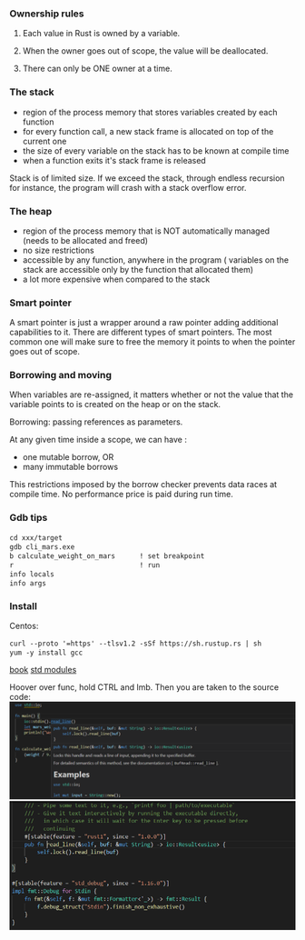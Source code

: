 ### Ownership rules

1. Each value in Rust is owned by a variable.

2. When the owner goes out of scope, the value will be deallocated.

3. There can only be ONE owner at a time.

### The stack
- region of the process memory that stores variables created by each function
- for every function call, a new stack frame is allocated on top of the current one
- the size of every variable on the stack has to be known at compile time
- when a function exits it's stack frame is released


Stack is of limited size. If we exceed the stack, through endless recursion for instance, the program will crash with a stack overflow error.


### The heap

- region of the process memory that is NOT automatically managed (needs to be allocated and freed)
- no size restrictions
- accessible by any function, anywhere in the program ( variables on the stack are accessible only by the function that allocated them)
- a lot more expensive when compared to the stack


### Smart pointer

A smart pointer is just a wrapper around a raw pointer adding additional capabilities to it. There are different types of smart pointers. The most common one will make sure to free the memory it points to when the pointer goes out of scope.


### Borrowing and moving

When variables are re-assigned, it matters whether or not the value that the variable points to is created on the heap or on the stack.

Borrowing: passing references as parameters.

At any given time inside a scope, we can have :
- one mutable borrow, OR
- many immutable borrows

This restrictions imposed by the borrow checker prevents data races at compile time. No performance price is paid during run time.


### Gdb tips

```
cd xxx/target
gdb cli_mars.exe
b calculate_weight_on_mars      ! set breakpoint
r                               ! run
info locals
info args
```


### Install

Centos:
```
curl --proto '=https' --tlsv1.2 -sSf https://sh.rustup.rs | sh
yum -y install gcc
```





[book](https://doc.rust-lang.org/book/)
[std modules](https://doc.rust-lang.org/std/#modules)



Hoover over func, hold CTRL and lmb. Then you are taken to the source code:
![Go to source](https://github.com/saidvandeklundert/LearningRust/blob/master/img/view_source_1.png)
![Go to source](https://github.com/saidvandeklundert/LearningRust/blob/master/img/view_source_2.png)

